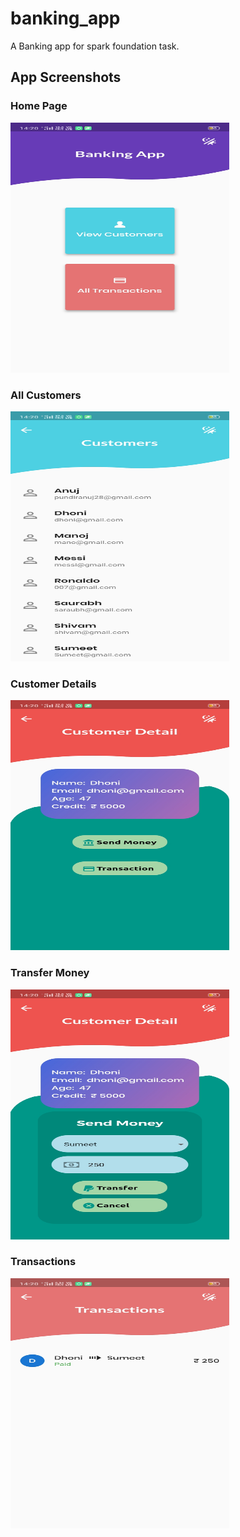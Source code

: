 # banking_app

A Banking app for spark foundation task.

## App Screenshots

### Home Page
<img src="/images/homepage.jpg" width="350" height="400">

### All Customers
<img src="/images/all_customers.jpg" width="350" height="400">

### Customer Details
<img src="/images/customer_detail.jpg" width="350" height="400">

### Transfer Money
<img src="/images/transfer.jpg" width="350" height="400">

### Transactions
<img src="/images/list.jpg" width="350" height="400">
